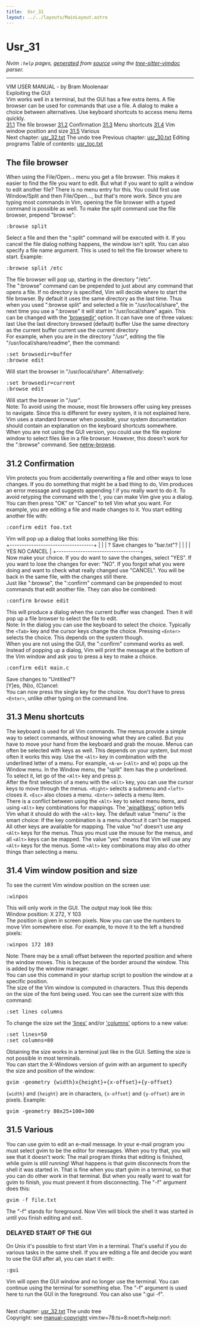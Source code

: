 ```yaml
---
title:  Usr_31
layout: ../../layouts/MainLayout.astro
---
```


  <a name="usr_31.txt"></a><a name="31.1"></a><h1> Usr_31</h1>
  <p>
    <i>
    Nvim <code>:help</code> pages, <a href="https://github.com/neovim/neovim/blob/master/scripts/gen_help_html.lua">generated</a>
    from <a href="https://github.com/neovim/neovim/blob/master/runtime/doc/usr_31.txt">source</a>
    using the <a href="https://github.com/neovim/tree-sitter-vimdoc">tree-sitter-vimdoc</a> parser.
    </i>
  </p>
  <hr>
  <div class="old-help-para">		     VIM USER MANUAL - by Bram Moolenaar</div>
<div class="old-help-para">			      Exploiting the GUI</div>
<div class="old-help-para">Vim works well in a terminal, but the GUI has a few extra items.  A file
browser can be used for commands that use a file.  A dialog to make a choice
between alternatives.  Use keyboard shortcuts to access menu items quickly.</div>
<div class="old-help-para"><a href="/neovim-docs-web/en/usr_31#31.1">31.1</a>  	The file browser
<a href="/neovim-docs-web/en/usr_31#31.2">31.2</a>  	Confirmation
<a href="/neovim-docs-web/en/usr_31#31.3">31.3</a>  	Menu shortcuts
<a href="/neovim-docs-web/en/usr_31#31.4">31.4</a>  	Vim window position and size
<a href="/neovim-docs-web/en/usr_31#31.5">31.5</a>  	Various</div>
<div class="old-help-para">     Next chapter: <a href="/neovim-docs-web/en/usr_32#usr_32.txt">usr_32.txt</a>  The undo tree
 Previous chapter: <a href="/neovim-docs-web/en/usr_30#usr_30.txt">usr_30.txt</a>  Editing programs
Table of contents: <a href="/neovim-docs-web/en/usr_toc#usr_toc.txt">usr_toc.txt</a></div>
<div class="old-help-para"><h2 class="help-heading">	The file browser</h2></div>
<div class="old-help-para">When using the File/Open... menu you get a file browser.  This makes it easier
to find the file you want to edit.  But what if you want to split a window to
edit another file?  There is no menu entry for this.  You could first use
Window/Split and then File/Open..., but that's more work.
   Since you are typing most commands in Vim, opening the file browser with a
typed command is possible as well.  To make the split command use the file
browser, prepend "browse":<pre>:browse split</pre>
Select a file and then the ":split" command will be executed with it.  If you
cancel the file dialog nothing happens, the window isn't split.
   You can also specify a file name argument.  This is used to tell the file
browser where to start.  Example:<pre>:browse split /etc</pre>
The file browser will pop up, starting in the directory "/etc".</div>
<div class="old-help-para">The ":browse" command can be prepended to just about any command that opens a
file.
   If no directory is specified, Vim will decide where to start the file
browser.  By default it uses the same directory as the last time.  Thus when
you used ":browse split" and selected a file in "/usr/local/share", the next
time you use a ":browse" it will start in "/usr/local/share" again.
   This can be changed with the <a href="/neovim-docs-web/en/options#'browsedir'">'browsedir'</a> option.  It can have one of three
values:</div>
<div class="old-help-para">	last		Use the last directory browsed (default)
	buffer		Use the same directory as the current buffer
	current		use the current directory</div>
<div class="old-help-para">For example, when you are in the directory "/usr", editing the file
"/usr/local/share/readme", then the command:<pre>:set browsedir=buffer
:browse edit</pre>
Will start the browser in "/usr/local/share".  Alternatively:<pre>:set browsedir=current
:browse edit</pre>
Will start the browser in "/usr".</div>
<div class="old-help-para">	Note:
	To avoid using the mouse, most file browsers offer using key presses
	to navigate.  Since this is different for every system, it is not
	explained here.  Vim uses a standard browser when possible, your
	system documentation should contain an explanation on the keyboard
	shortcuts somewhere.</div>
<div class="old-help-para">When you are not using the GUI version, you could use the file explorer window
to select files like in a file browser.  However, this doesn't work for the
":browse" command.  See <a href="/neovim-docs-web/en/pi_netrw#netrw-browse">netrw-browse</a>.</div>
<div class="old-help-para"><h2 class="help-heading"><span class="help-heading-tags"><a name="31.2"></a><span class="help-tag">31.2</span>  	Confirmation</span></h2></div>
<div class="old-help-para">Vim protects you from accidentally overwriting a file and other ways to lose
changes.  If you do something that might be a bad thing to do, Vim produces an
error message and suggests appending ! if you really want to do it.
   To avoid retyping the command with the !, you can make Vim give you a
dialog.  You can then press "OK" or "Cancel" to tell Vim what you want.
   For example, you are editing a file and made changes to it.  You start
editing another file with:<pre>:confirm edit foo.txt</pre>
Vim will pop up a dialog that looks something like this:</div>
<div class="old-help-para">	+-----------------------------------+
	|				    |
	|   ?	Save changes to "bar.txt"?  |
	|				    |
	|   YES   NO		 CANCEL     |
	+-----------------------------------+</div>
<div class="old-help-para">Now make your choice.  If you do want to save the changes, select "YES".  If
you want to lose the changes for ever: "NO".  If you forgot what you were
doing and want to check what really changed use "CANCEL".  You will be back in
the same file, with the changes still there.</div>
<div class="old-help-para">Just like ":browse", the ":confirm" command can be prepended to most commands
that edit another file.  They can also be combined:<pre>:confirm browse edit</pre>
This will produce a dialog when the current buffer was changed.  Then it will
pop up a file browser to select the file to edit.</div>
<div class="old-help-para">	Note:
	In the dialog you can use the keyboard to select the choice.
	Typically the <code>&lt;Tab&gt;</code> key and the cursor keys change the choice.
	Pressing <code>&lt;Enter&gt;</code> selects the choice.  This depends on the system
	though.</div>
<div class="old-help-para">When you are not using the GUI, the ":confirm" command works as well.  Instead
of popping up a dialog, Vim will print the message at the bottom of the Vim
window and ask you to press a key to make a choice.<pre>:confirm edit main.c</pre></div>
<div class="old-help-para"><div class="help-column_heading">	Save changes to "Untitled"?</div><div class="help-column_heading">	[Y]es, (N)o, (C)ancel:</div></div>
<div class="old-help-para">You can now press the single key for the choice.  You don't have to press
<code>&lt;Enter&gt;</code>, unlike other typing on the command line.</div>
<div class="old-help-para"><h2 class="help-heading"><span class="help-heading-tags"><a name="31.3"></a><span class="help-tag">31.3</span>  	Menu shortcuts</span></h2></div>
<div class="old-help-para">The keyboard is used for all Vim commands.  The menus provide a simple way to
select commands, without knowing what they are called.  But you have to move
your hand from the keyboard and grab the mouse.
   Menus can often be selected with keys as well.  This depends on your
system, but most often it works this way.  Use the <code>&lt;Alt&gt;</code> key in combination
with the underlined letter of a menu.  For example, <code>&lt;A-w&gt;</code> (<code>&lt;Alt&gt;</code> and w) pops
up the Window menu.
   In the Window menu, the "split" item has the p underlined.  To select it,
let go of the <code>&lt;Alt&gt;</code> key and press p.</div>
<div class="old-help-para">After the first selection of a menu with the <code>&lt;Alt&gt;</code> key, you can use the cursor
keys to move through the menus.  <code>&lt;Right&gt;</code> selects a submenu and <code>&lt;left&gt;</code> closes
it.  <code>&lt;Esc&gt;</code> also closes a menu.  <code>&lt;Enter&gt;</code> selects a menu item.</div>
<div class="old-help-para">There is a conflict between using the <code>&lt;Alt&gt;</code> key to select menu items, and
using <code>&lt;Alt&gt;</code> key combinations for mappings.  The <a href="/neovim-docs-web/en/options#'winaltkeys'">'winaltkeys'</a> option tells Vim
what it should do with the <code>&lt;Alt&gt;</code> key.
   The default value "menu" is the smart choice: If the key combination is a
menu shortcut it can't be mapped.  All other keys are available for mapping.
   The value "no" doesn't use any <code>&lt;Alt&gt;</code> keys for the menus.  Thus you must use
the mouse for the menus, and all <code>&lt;Alt&gt;</code> keys can be mapped.
   The value "yes" means that Vim will use any <code>&lt;Alt&gt;</code> keys for the menus.  Some
<code>&lt;Alt&gt;</code> key combinations may also do other things than selecting a menu.</div>
<div class="old-help-para"><h2 class="help-heading"><span class="help-heading-tags"><a name="31.4"></a><span class="help-tag">31.4</span>  	Vim window position and size</span></h2></div>
<div class="old-help-para">To see the current Vim window position on the screen use:<pre>:winpos</pre>
This will only work in the GUI.  The output may look like this:</div>
<div class="old-help-para"><div class="help-column_heading">	Window position: X 272, Y 103</div></div>
<div class="old-help-para">The position is given in screen pixels.  Now you can use the numbers to move
Vim somewhere else.  For example, to move it to the left a hundred pixels:<pre>:winpos 172 103</pre></div>
<div class="old-help-para">	Note:
	There may be a small offset between the reported position and where
	the window moves.  This is because of the border around the window.
	This is added by the window manager.</div>
<div class="old-help-para">You can use this command in your startup script to position the window at a
specific position.</div>
<div class="old-help-para">The size of the Vim window is computed in characters.  Thus this depends on
the size of the font being used.  You can see the current size with this
command:<pre>:set lines columns</pre>
To change the size set the <a href="/neovim-docs-web/en/options#'lines'">'lines'</a> and/or <a href="/neovim-docs-web/en/options#'columns'">'columns'</a> options to a new value:<pre>:set lines=50
:set columns=80</pre>
Obtaining the size works in a terminal just like in the GUI.  Setting the size
is not possible in most terminals.</div>
<div class="old-help-para">You can start the X-Windows version of gvim with an argument to specify the
size and position of the window:<pre>gvim -geometry {width}x{height}+{x-offset}+{y-offset}</pre>
<code>{width}</code> and <code>{height}</code> are in characters, <code>{x-offset}</code> and <code>{y-offset}</code> are in
pixels.  Example:<pre>gvim -geometry 80x25+100+300</pre>
<h2 class="help-heading"><span class="help-heading-tags"><a name="31.5"></a><span class="help-tag">31.5</span>  	Various</span></h2></div>
<div class="old-help-para">You can use gvim to edit an e-mail message.  In your e-mail program you must
select gvim to be the editor for messages.  When you try that, you will
see that it doesn't work: The mail program thinks that editing is finished,
while gvim is still running!
   What happens is that gvim disconnects from the shell it was started in.
That is fine when you start gvim in a terminal, so that you can do other work
in that terminal.  But when you really want to wait for gvim to finish, you
must prevent it from disconnecting.  The "-f" argument does this:<pre>gvim -f file.txt</pre>
The "-f" stands for foreground.  Now Vim will block the shell it was started
in until you finish editing and exit.</div>
<div class="old-help-para"><a name="_delayed-start-of-the-gui"></a><h3 class="help-heading">DELAYED START OF THE GUI</h3></div>
<div class="old-help-para">On Unix it's possible to first start Vim in a terminal.  That's useful if you
do various tasks in the same shell.  If you are editing a file and decide you
want to use the GUI after all, you can start it with:<pre>:gui</pre>
Vim will open the GUI window and no longer use the terminal.  You can continue
using the terminal for something else.  The "-f" argument is used here to run
the GUI in the foreground.  You can also use ":gui -f".</div>
<div class="old-help-para"><a name="_-"></a><h2 class="help-heading"></h2>Next chapter: <a href="/neovim-docs-web/en/usr_32#usr_32.txt">usr_32.txt</a>  The undo tree</div>
<div class="old-help-para">Copyright: see <a href="/neovim-docs-web/en/usr_01#manual-copyright">manual-copyright</a>  vim:tw=78:ts=8:noet:ft=help:norl:</div>

  
  